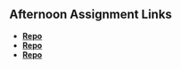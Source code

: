 ## Afternoon Assignment Links

* **[Repo](https://github.com/jolama98/choresData.git)**
* **[Repo](https://github.com/jolama98/gregslist_dotnet.git)**
* **[Repo](https://github.com/Bigdaddyjo/<ASSIGNMENT_REPO>)**
